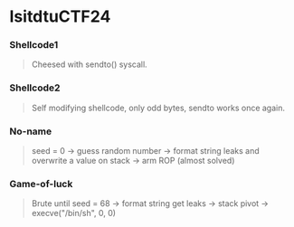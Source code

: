 IsitdtuCTF24
=======

<h3> Shellcode1 </h3>

> Cheesed with sendto() syscall.

<h3> Shellcode2 </h3>

> Self modifying shellcode, only odd bytes, sendto works once again.

<h3> No-name </h3>

> seed = 0 -> guess random number -> format string leaks and overwrite a value on stack -> arm ROP (almost solved)

<h3> Game-of-luck </h3>

> Brute until seed = 68 -> format string get leaks -> stack pivot -> execve("/bin/sh", 0, 0)